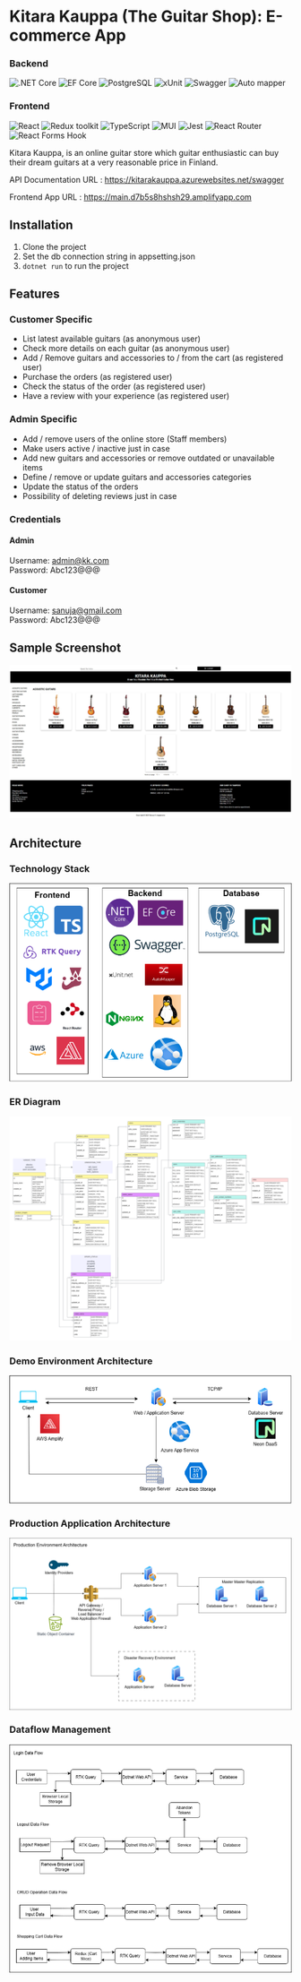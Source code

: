 # Kitara Kauppa (The Guitar Shop): E-commerce App

<!-- ![TypeScript](https://img.shields.io/badge/TypeScript-green)
![SASS](https://img.shields.io/badge/SASS-hotpink)
![React](https://img.shields.io/badge/React-blue)
![Redux toolkit](https://img.shields.io/badge/Redux-brown) -->

### Backend

![.NET Core](https://img.shields.io/badge/.NET%20Core-purple)
![EF Core](https://img.shields.io/badge/EF%20Core-purple)
![PostgreSQL](https://img.shields.io/badge/PostgreSQL-blue)
![xUnit](https://img.shields.io/badge/xUnit-black)
![Swagger](https://img.shields.io/badge/-Swagger-%2523Clojure)
![Auto mapper](https://img.shields.io/badge/automapper-red)

### Frontend

![React](https://img.shields.io/badge/React-blue)
![Redux toolkit](https://img.shields.io/badge/RTK-purple)
![TypeScript](https://img.shields.io/badge/TypeScript-green)
![MUI](https://img.shields.io/badge/Material%20UI-007FFF)
![Jest](https://img.shields.io/badge/Jest-323330)
![React Router](https://img.shields.io/badge/-React%20Router-CA4245)
![React Forms Hook](https://img.shields.io/badge/react--hook--form-EC5990)

Kitara Kauppa, is an online guitar store which guitar enthusiastic can buy their dream guitars at a very reasonable price in Finland.

API Documentation URL : https://kitarakauppa.azurewebsites.net/swagger

Frontend App URL : https://main.d7b5s8hshsh29.amplifyapp.com

## Installation

1. Clone the project
2. Set the db connection string in appsetting.json
3. `dotnet run` to run the project

## Features

### Customer Specific

- List latest available guitars (as anonymous user)
- Check more details on each guitar (as anonymous user)
- Add / Remove guitars and accessories to / from the cart (as registered user)
- Purchase the orders (as registered user)
- Check the status of the order (as registered user)
- Have a review with your experience (as registered user)

### Admin Specific

- Add / remove users of the online store (Staff members)
- Make users active / inactive just in case
- Add new guitars and accessories or remove outdated or unavailable items
- Define / remove or update guitars and accessories categories
- Update the status of the orders
- Possibility of deleting reviews just in case

### Credentials

#### Admin

Username: admin@kk.com
<br />
Password: Abc123@@@

#### Customer

Username: sanuja@gmail.com
<br/>
Password: Abc123@@@

## Sample Screenshot

![Screenshot](./Backend/screenshots/sample_screenshot.jpg)

## Architecture

### Technology Stack

![Tech Stack](./Backend/screenshots/techstack.png)

### ER Diagram

![ER Diagram](./Backend/diagrams/KitaraKauppa-ER-Diagram_v1_6.png)

### Demo Environment Architecture

![Demo Environment Architecture](./Backend/screenshots/demoarchitecture1.png)

### Production Application Architecture

![Production Environment Architecture](./Backend/screenshots/productionenv.png)

### Dataflow Management

![Dataflow Management](./Backend/screenshots/dfd.png)
